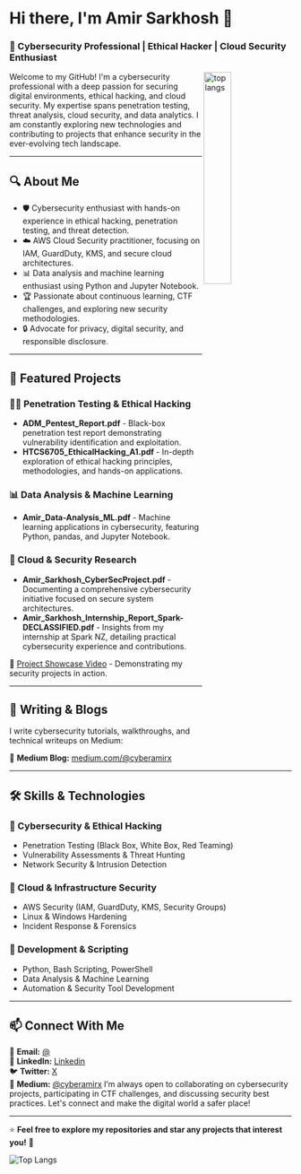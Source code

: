 # Hi there, I'm Amir Sarkhosh 👋

### 🚀 Cybersecurity Professional | Ethical Hacker | Cloud Security Enthusiast
<img alt="top langs" align="right" width="31.1%" src="https://github-readme-stats.vercel.app/api/top-langs/?username=KingAlAmir&layout=compact"/>
Welcome to my GitHub! I'm a cybersecurity professional with a deep passion for securing digital environments, ethical hacking, and cloud security. My expertise spans penetration testing, threat analysis, cloud security, and data analytics. I am constantly exploring new technologies and contributing to projects that enhance security in the ever-evolving tech landscape.

---

## 🔍 About Me
- 🛡️ Cybersecurity enthusiast with hands-on experience in ethical hacking, penetration testing, and threat detection.
- ☁️ AWS Cloud Security practitioner, focusing on IAM, GuardDuty, KMS, and secure cloud architectures.
- 📊 Data analysis and machine learning enthusiast using Python and Jupyter Notebook.
- 🏆 Passionate about continuous learning, CTF challenges, and exploring new security methodologies.
- 🔒 Advocate for privacy, digital security, and responsible disclosure.

---

## 📂 Featured Projects
### 🏴‍☠️ Penetration Testing & Ethical Hacking
- **ADM_Pentest_Report.pdf** - Black-box penetration test report demonstrating vulnerability identification and exploitation.
- **HTCS6705_EthicalHacking_A1.pdf** - In-depth exploration of ethical hacking principles, methodologies, and hands-on applications.

### 📊 Data Analysis & Machine Learning
- **Amir_Data-Analysis_ML.pdf** - Machine learning applications in cybersecurity, featuring Python, pandas, and Jupyter Notebook.

### 🔐 Cloud & Security Research
- **Amir_Sarkhosh_CyberSecProject.pdf** - Documenting a comprehensive cybersecurity initiative focused on secure system architectures.
- **Amir_Sarkhosh_Internship_Report_Spark-DECLASSIFIED.pdf** - Insights from my internship at Spark NZ, detailing practical cybersecurity experience and contributions.

🎥 [Project Showcase Video](https://youtu.be/tHMTwIGGiOE) - Demonstrating my security projects in action.

---

## 📝 Writing & Blogs
I write cybersecurity tutorials, walkthroughs, and technical writeups on Medium:

🔗 **Medium Blog:** [medium.com/@cyberamirx](https://medium.com/@cyberamirx/)

---

## 🛠️ Skills & Technologies
### 🔹 Cybersecurity & Ethical Hacking
- Penetration Testing (Black Box, White Box, Red Teaming)
- Vulnerability Assessments & Threat Hunting
- Network Security & Intrusion Detection

### 🔹 Cloud & Infrastructure Security
- AWS Security (IAM, GuardDuty, KMS, Security Groups)
- Linux & Windows Hardening
- Incident Response & Forensics

### 🔹 Development & Scripting
- Python, Bash Scripting, PowerShell
- Data Analysis & Machine Learning
- Automation & Security Tool Development

---

## 📫 Connect With Me
📧 **Email:** [@](mailto:cyberamirx@gmail.com)  
🔗 **LinkedIn:** [Linkedin](https://www.linkedin.com/in/cyberamir/)  
🐦 **Twitter:** [X](https://x.com/CyberAmirx)  
📝 **Medium:** [@cyberamirx](https://medium.com/@cyberamirx/)
I’m always open to collaborating on cybersecurity projects, participating in CTF challenges, and discussing security best practices. Let's connect and make the digital world a safer place!

---

⭐ **Feel free to explore my repositories and star any projects that interest you!** 🚀

![Top Langs](https://github-readme-stats.vercel.app/api/top-langs/?username=KingAlAmir&langs_count=10)
